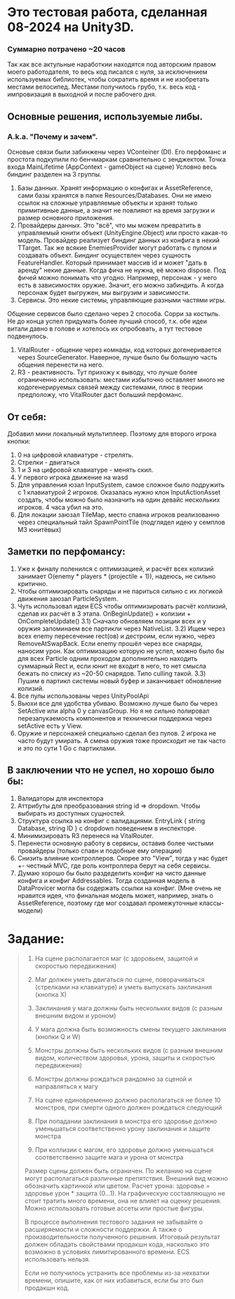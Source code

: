 # Это тестовая работа, сделанная 08-2024 на Unity3D.
### Суммарно потрачено ~20 часов

Так как все актульные наработкии находятся под авторским правом моего работодателя, то весь код писался с нуля, за исключением используемых библиотек, чтобы сократить время и не изобретать местами велосипед.
Местами получилось грубо, т.к. весь код - импровизация в выходной и после рабочего дня.

## Основные решения, используемые либы. 
### A.k.a. "Почему и зачем".
Основые связи были забинжены через VConteiner (DI). Его перфоманс и простота подкупили по бенчмаркам сравнительно с зенджектом. 
Точка входа MainLifetime (AppContext - gameObject на сцене)
Условно весь биндинг разделен на 3 группы.
1) Базы данных. Хранят информацию о конфигах и AssetReference, сами базы хранятся в папке Resources/Databases. Они не имею ссылок на сложные управляемые объекты и хранят только примитивные данные, а значит не повлияют на время загрузки и размер основного приложения.
2) Провайдеры данных. Это "всё", что мы можем превратить в управляемый юнити объект (UnityEngine.Object) или просто какая-то модель. Провайдер реализует биндинг данных из конфига в некий TTarget. Так же всякие EnemiesProvider могут работать с пулом и создавать объект. Биндинг осуществлен через сущность FeatureHandler. Который принимает массив id и может "дать в аренду" некие данные. Когда фича не нужна, её можно dispose. Под фичей можно понимать что угодно. Например, персонаж - у него есть в зависимостях оружие. Значит, его можно забиндить. А когда персонаж будет выгружен, мы выгрузим и зависимости.
3) Сервисы. Это некие системы, управляющие разными частями игры.

Общение сервисов было сделано через 2 способа. Сорри за костыль. Не до конца успел придумать более лучший способ, т.к. обе идеи витали давно в голове и хотелось их опробовать, а тут тестовое подвенулось.
1) VitalRouter - общение через комнады, код которых догенеривается через SourceGenerator. Наверное, лучше было бы большую часть общения перенести на него. 
2) R3 - реактивность. Тут прихожу к выводу, что лучше более ограниченно использовать: местами избыточно оставляет много не кодогенерируемых связей между системами, плюс в теории предположу, что VitalRouter даст больший перфоманс.

## От себя:
Добавил мини локальный мультиплеер. Поэтому для второго игрока кнопки:
1) 0 на цифровой клавиатуре - стрелять. 
2) Стрелки - двигаться
3) 1 и 3 на цифровой клавиатуре - менять скил.
4) У первого игрока движение на wasd
5) Для управления юзал InputSystem, самое сложное было подружить с 1 клавиатурой 2 игроков. Оказалась нужно клон InputActionAsset создать, чтобы можно было назначить на один девайс нескольких игроков. 4 часа убил на это.
6) Для локации заюзал TileMap, место спавна игроков реализованно через специальный тайл SpawnPointTile (подглядел идею у семплов M3 юнитёвых)

## Заметки по перфомансу:
1) Уже к финалу поленился с оптимизацией, и расчёт всех колизий занимает O(enemy * players * (projectile + 1)), надеюсь, не сильно критично.
2) Чтобы оптимизировать снаряды и не париться сильно с их логикой движения заюзал ParticleSystem. 
3) Чуть использовал идеи ECS чтобы оптимизировать расчёт коллизий, сделав их расчёт в 3 этапа. OnBeginUpdate() + колизии + OnCompleteUpdate()
3.1) Сначало обновляем позиции всех и у оружия запоминаем все партикли через NativeList. 
3.2) Ищем через всех enemy пересечение rect(ов) и дестроим, если нужно, через RemoveAtSwapBack. Если enemy прошёл через все снаряды, наносим урон. Как оптимизацию которую не успел, можно было бы для всех Particle одним проходом дополнительно находить суммарный Rect и, если юнит не входит в него, то нет смысла бежать по списку из ~20-50 снарядов. Типо culling такой.
3.3) Пушим в партикл системы новый буфер и заканчивает обновление колизий.
4) Все пулы использованы через UnityPoolApi
5) Вьюхи все для удобства убиваю. Возможно лучше было бы через SetActive или alpha 0 у canvasGroup. Но я не сильно полировал перезапукаемость компонентов и технически поддержка через setActive есть у View.
6) Оружие и персонажей специально сделал без пулов. 2 игрока не часто будут умирать. А смена оружия тоже происходит не так часто и это по сути 1 Go с партиклами.

## В заключении что не успел, но хорошо было бы:
1) Валидаторы для инспектора
2) Аттрибуты для преобразования string id => dropdown. Чтобы выбирать из доступных сущностей.
3) Структура ссылка на конфиг с валидациями. EntryLink { string Database, string ID } c dropdown поведением в инспекторе.
4) Минимизировать R3 перенеся на VitalRouter. 
5) Перенести основную работу в сервисы, оставив более чистыми провайдеры (только спавн и подобные ему операции)
6) Снизить влияние контроллеров. Скорее это "View", тогда у нас будет +- честный MVC, где роль контроллера берут на себя сервисы.
7) Думаю хорошо бы было раздеделить конфиг на чисто данные конфига и конфиг Addressables. Тогда созданная модель в DataProvicer<TModel> могла бы содержать ссылки на конфиг. (Мне очень не нравится идея, что финальная модель может, например, знать о AssetReference, поэтому где мог создавал промежуточные классы-модели)

# Задание:
>1) На сцене располагается маг (с здоровьем, защитой и скоростью передвижения)
>2) Маг должен уметь двигаться по сцене, поворачиваться (стрелками на клавиатуре) и уметь выпускать заклинания (кнопка Х)
>3) Заклинания у мага должны быть нескольких видов (с разным внешним видом и уроном)
>4) У мага должна быть возможность смены текущего заклинания (кнопки Q и W)
>
>1) Монстры должны быть нескольких видов (с разным внешним видом, количеством здоровья, урона, защиты и скоростью передвижения)
>2) Монстры должны рождаться рандомно за сценой и направляться к магу
>3) На сцене единовременно должно располагаться не более 10 монстров, при смерти одного должен рождаться следующий
>4) При попадании заклинания в монстра его здоровье должно уменьшаться соответственно урону заклинания и защите монстра
>5) При коллизии с магом, его здоровье должно уменьшаться соответственно защите мага и урона от монстра
>
>Размер сцены должен быть ограничен.
По желанию на сцене могут располагаться различные препятствия.
Внешний вид можно обозначить картинкой или цветом.
Расчет урона: здоровье = здоровье урон * защита (0...1).
На графическую составляющую не стоит тратить много времени, она не влияет на оценку решения. Можно использовать готовые ассеты или простые фигуры.
>
>В процессе выполнения тестового задания не забывайте о расширяемости и сложности поддержки. А также о производительности полученного решения. Итоговый результат должен обладать свойствами продакшн кода, насколько это возможно в условиях лимитированного времени. ECS использовать нельзя.
>
>Если не получилось устранить все проблемы из-за нехватки времени, опишите, как от них избавиться, если бы это был продакшн код.